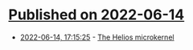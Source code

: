 # [Published on 2022-06-14](index.md)

* [2022-06-14, 17:15:25](https://news.ycombinator.com/item?id=31742648) - [The Helios microkernel](https://drewdevault.com/2022/06/13/helios.html)
